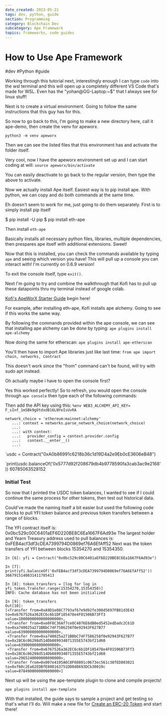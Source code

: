 ```yaml
---
date_created: 2023-05-21
tags: dev, python, guide
section: Programming
category: Blockchain Dev
subcategory: Ape Framework
topics: frameworks, code guides
---
```


# How to Use Ape Framework
#dev #Python #guide 

Working through this tutorial next, interestingly enough I can type `code` into the wsl terminal and this will open up a completely different VS Code that's made for WSL. Even has the "yohan@GG-Laptop:~$" that I always see for linux stuff!

Next is to create a virtual environment. Going to follow the same instructions that this guy has for this.

So now to go back to this, I'm going to make a new directory here, call it ape-demo, then create the venv for apeworx.

`python3 -m venv apeworx`

Then we can see the listed files that this environment has and activate the folder itself.

Very cool, now I have the apeworx environment set up and I can start coding at will:
`source apeworx/bin/activate`

You can easily deactivate to go back to the regular version, then type the above to activate.

Now we actually install Ape itself. Easiest way is to pip install ape. With python, we can copy and do both commands at the same time.

Eh doesn't seem to work for me, just going to do them separately. First is to simply install pip itself

$ pip install -U pip
$ pip install eth-ape

Then install `eth-ape`

Basically installs all necessary python files, libraries, multiple dependencies, then prespares ape itself with additional extensions. Sweet!

Now that this is installed, you can check the commands available by typing `ape` and seeing which version you have! This will pull up a console you can interact with! I'm currently on 0.6.9 version!

To exit the console itself, type `exit()`.

Next I'm going to try and combine the walkthrough that Kofi has to pull up these datapoints thru my terminal instead of google colab.

[Kofi's ApeWorX Starter Guide](obsidian://open?vault=Research%20Vault&file=4.%20Programming%2FBlockchain%20Dev%2FApe%20Framework%2FKofi's%20ApeWorx%20Starter%20Guide) begin here!

For example, after installing eth-ape, Kofi installs ape alchemy. Going to see if this works the same way.

By following the commands provided within the ape console, we can see that installing ape alchemy can be done by typing:
`ape plugins install ape-alchemy`

Now doing the same for etherscan:
`ape plugins install ape-etherscan`

You'll then have to import Ape libraries just like last time:
`from ape import chain, networks, Contract`

This doesn't work since the "from" command can't be found, will try with sudo apt instead.

Oh actually maybe i have to open the console first?

Yes this worked perfectly! So to refresh, you would open the console through `ape console` then type each of the following commands:

Then add the API key using this:
`%env WEB3_ALCHEMY_API_KEY= F_sInf_1m5Bk9gOtdxdB16LNYeIsUvRA`

```
network_choice = 'ethereum:mainnet:alchemy'
   ...: context = networks.parse_network_choice(network_choice)
   ...: 
   ...: with context:
   ...:   provider_config = context.provider.config
   ...:   context.__enter__()
   ...: 
```

`usdc = Contract("0xA0b86991c6218b36c1d19D4a2e9Eb0cE3606eB48")

`print(usdc.balanceOf('0x5777d92f208679db4b9778590fa3cab3ac9e2168'))
60785063528152

### Initial Test

So now that I printed the USDC token balances, I wanted to see if I could continue the same process for other tokens, then test out historical data.

Could've made the naming itself a bit easier but used the following code blocks to pull YFI token balance and previous token transfers between a range of blocks.

The YFI contract itself is: 0x0bc529c00C6401aEF6D220BE8C6Ea1667F6Ad93e
The largest holder and Yearn Treasury address used to pull balances is: 0xFEB4acf3df3cDEA7399794D0869ef76A6EfAff52
Next was the token transfers of YFI between blocks 15354270 and 15354350.

```
In [6]: yfi = Contract("0x0bc529c00C6401aEF6D220BE8C6Ea1667F6Ad93e")

In [7]: print(yfi.balanceOf('0xFEB4acf3df3cDEA7399794D0869ef76A6EfAff52'))
3667915140831411785413

In [8]: token_transfers = [log for log in yfi_token.Transfer.range(15354270,15354350)]
INFO: Cache database has not been initialized

In [9]: token_transfers
Out[10]: 
[<Transfer from=0xA9D1e08C7793af67e9d92fe308d5697FB81d3E43 to=0x6767526a362EC6c6b1DF185478e4F01506B73Ff3 value=1000000000000000000>,
 <Transfer from=0xe0F8C36Af7ce0C4076E6dB0ed5452edDadc2C61D to=0xa740025a271BBbC74F7586258f0e92943F627B77 value=639000000000000000>,
 <Transfer from=0xa740025a271BBbC74F7586258f0e92943F627B77 to=0x28C6c06298d514Db089934071355E5743bf21d60 value=639000000000000000>,
 <Transfer from=0x6767526a362EC6c6b1DF185478e4F01506B73Ff3 to=0x28C6c06298d514Db089934071355E5743bf21d60 value=2965240000000000000>,
 <Transfer from=0x007e4195A6C8F68801c0673ec561c38fED803021 to=0xf60c2Ea62EDBfE808163751DD0d8693DCb30019c value=878490000000000000>]
```

Next up will be using the ape-template plugin to clone and compile projects!

`ape plugins install ape-template`

With that installed, the guide says to sample a project and get testing so that's what I'll do. Will make a new file for [Create an ERC-20 Token](obsidian://open?vault=GG%20Research&file=777%20Devs%20Paradise%E2%8C%A8%EF%B8%8F%2FPython%2FApe%20Framework%2FCreate%20an%20ERC-20%20Token) and start there!



